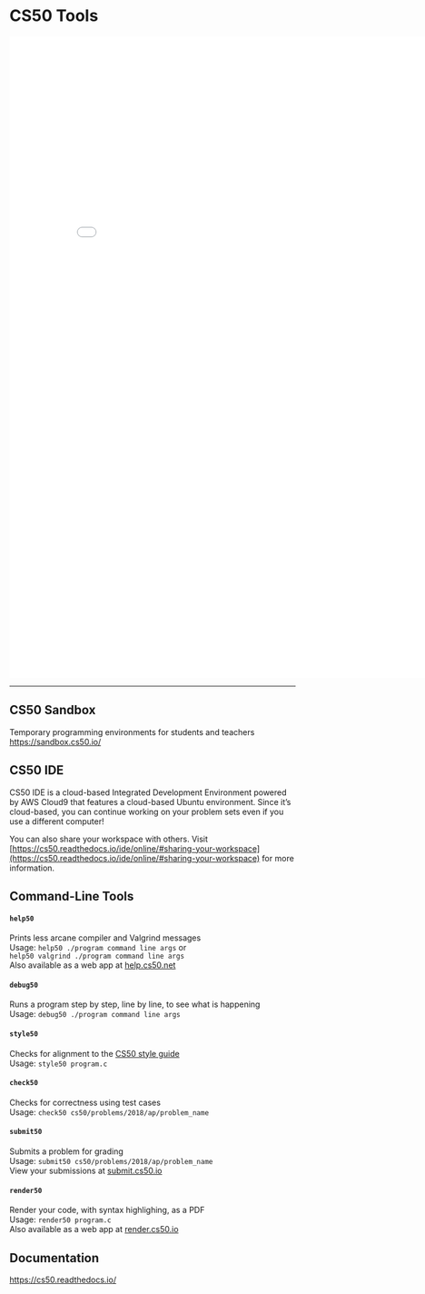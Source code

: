 # CS50 Tools

<iframe title="Tools" src="{{'/assets/pdfs/tools.pdf' | relative_url }}" width="838" height="1130" marginwidth="0" marginheight="0" frameborder="0" scrolling="no"></iframe>

---

## CS50 Sandbox

Temporary programming environments for students and teachers
<https://sandbox.cs50.io/>

## CS50 IDE

CS50 IDE is a cloud-based Integrated Development Environment powered by AWS Cloud9 that features a cloud-based Ubuntu environment. Since it’s cloud-based, you can continue working on your problem sets even if you use a different computer!

You can also share your workspace with others. Visit [https://cs50.readthedocs.io/ide/online/#sharing-your-workspace](https://cs50.readthedocs.io/ide/online/#sharing-your-workspace) for more information.

## Command-Line Tools

#### `help50`

Prints less arcane compiler and Valgrind messages  
Usage: `help50 ./program command line args` or  
`help50 valgrind ./program command line args`
<br/>Also available as a web app at [help.cs50.net](https://help.cs50.net/)

#### `debug50`

Runs a program step by step, line by line, to see what is happening  
Usage: `debug50 ./program command line args`

#### `style50`

Checks for alignment to the [CS50 style guide](https://cs50.readthedocs.io/style/c/)  
Usage: `style50 program.c`

#### `check50`

Checks for correctness using test cases  
Usage: `check50 cs50/problems/2018/ap/problem_name`

#### `submit50`

Submits a problem for grading <br/>
Usage: `submit50 cs50/problems/2018/ap/problem_name`
<br/>View your submissions at [submit.cs50.io](https://submit.cs50.io/)

#### `render50`

Render your code, with syntax highlighing, as a PDF <br/>
Usage: `render50 program.c`
<br/>Also available as a web app at [render.cs50.io](https://render.cs50.io/)


## Documentation

<https://cs50.readthedocs.io/>
